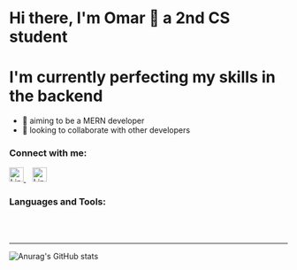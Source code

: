 # Hi there, I'm Omar 👋 a 2nd CS student

# I'm currently perfecting my skills in the backend
- 🔭 aiming to be a MERN developer
- 👯 looking to collaborate with other developers

### Connect with me:

<a href="https://www.linkedin.com/in/omar-heriche-4836a4263/">
  <img src="https://cdn.jsdelivr.net/gh/devicons/devicon/icons/linkedin/linkedin-original.svg" href="https://www.linkedin.com/in/omar-heriche-4836a4263/" width="26" alt="LinkedIn">
</a>
&nbsp;&nbsp;
<a href="https://www.instagram.com/hericheomar/">
  <img src="https://encrypted-tbn0.gstatic.com/images?q=tbn:ANd9GcS8MW5BOjG73cjujhr0R5t0eqV-0z7dVkOj5Sygv9y4gA&s" href="https://www.linkedin.com/in/omar-heriche-4836a4263/" width="26" alt="LinkedIn">
</a>

### Languages and Tools:

<!-- Your existing language and tool icons -->

<br>
<br>

---

![Anurag's GitHub stats](https://github-readme-stats.vercel.app/api?username=OmarHeriche&show_icons=true&theme=transparent)

<div style="float: right; width: 30%;">
    <img src="https://camo.githubusercontent.com/01c83210f7feb975ea3b9a852808beb6689425add471f76f942c15875626af5d
